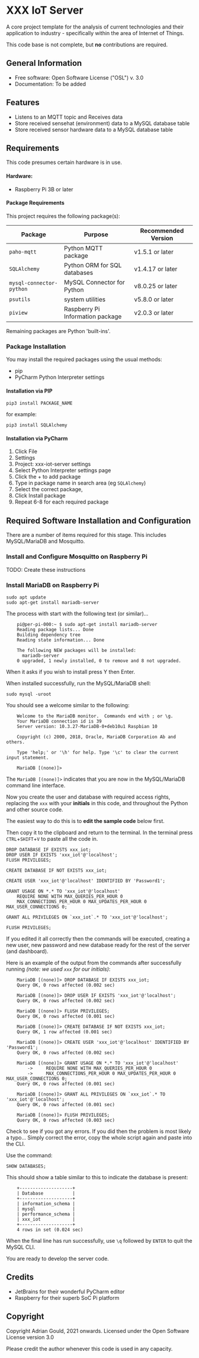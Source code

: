 # XXX IoT Server

A core project template for the analysis of current technologies and 
their application to industry - specifically within the area of Internet of Things.

This code base is not complete, but **no** contributions are required.

## General Information

* Free software: Open Software License ("OSL") v. 3.0
* Documentation: To be added


## Features

* Listens to an MQTT topic and Receives data
* Store received sensehat (environment) data to a MySQL database table
* Store received sensor hardware data to a MySQL database table


## Requirements

This code presumes certain hardware is in use.

#### Hardware:

* Raspberry Pi 3B or later

#### Package Requirements

This project requires the following package(s):

| Package                   | Purpose                           | Recommended Version |
|---------------------------|-----------------------------------|---------------------|
| `paho-mqtt`               | Python MQTT package               | v1.5.1 or later     |
| `SQLAlchemy`              | Python ORM for SQL databases      | v1.4.17 or later    |
| `mysql-connector-python`  | MySQL Connector for Python        | v8.0.25 or later    |
| `psutils`                 | system utilities                  | v5.8.0 or later     |
| `piview`                  | Raspberry Pi Information package  | v2.0.3 or later     |
  

Remaining packages are Python 'built-ins'.

### Package Installation

You may install the required packages using the usual methods:

- pip
- PyCharm Python Interpreter settings

#### Installation via PIP

```shell
pip3 install PACKAGE_NAME
```

for example:

```shell
pip3 install SQLAlchemy
```

#### Installation via PyCharm

1. Click File
2. Settings
3. Project: xxx-iot-server settings
4. Select Python Interpreter settings page
5. Click the + to add package
6. Type in package name in search area (eg `SQLAlchemy`)
7. Select the correct package,
8. Click Install package
9. Repeat 6-8 for each required package


## Required Software Installation and Configuration

There are a number of items required for this stage. This includes MySQL/MariaDB and Mosquitto.

### Install and Configure Mosquitto on Raspberry Pi

TODO: Create these instructions



### Install MariaDB on Raspberry Pi

```shell
sudo apt update
sudo apt-get install mariadb-server
```

The process with start with the following text (or similar)...

```text
    pi@per-pi-000:~ $ sudo apt-get install mariadb-server
    Reading package lists... Done
    Building dependency tree       
    Reading state information... Done
    
    The following NEW packages will be installed:
      mariadb-server
    0 upgraded, 1 newly installed, 0 to remove and 8 not upgraded.
   ```

When it asks if you wish to install press Y then Enter.

When installed successfully, run the MySQL/MariaDB shell:

```shell
sudo mysql -uroot
```

You should see a welcome similar to the following:
```text
    Welcome to the MariaDB monitor.  Commands end with ; or \g.
    Your MariaDB connection id is 39
    Server version: 10.3.27-MariaDB-0+deb10u1 Raspbian 10
    
    Copyright (c) 2000, 2018, Oracle, MariaDB Corporation Ab and others.
    
    Type 'help;' or '\h' for help. Type '\c' to clear the current input statement.
    
    MariaDB [(none)]> 
```
The `MariaDB [(none)]>` indicates that you are now in the MySQL/MariaDB command line interface.

Now you create the user and database with required access rights, replacing the `xxx` with 
your **initials** in this code, and throughout the Python and other source code.

The easiest way to do this is to **edit the sample code** below first.

Then copy it to the clipboard and return to the terminal. 
In the terminal press `CTRL`+`SHIFT`+`V` to paste all the code in.

```mysql
DROP DATABASE IF EXISTS xxx_iot;
DROP USER IF EXISTS 'xxx_iot'@'localhost';
FLUSH PRIVILEGES;

CREATE DATABASE IF NOT EXISTS xxx_iot;

CREATE USER 'xxx_iot'@'localhost' IDENTIFIED BY 'Password1';

GRANT USAGE ON *.* TO 'xxx_iot'@'localhost' 
    REQUIRE NONE WITH MAX_QUERIES_PER_HOUR 0 
    MAX_CONNECTIONS_PER_HOUR 0 MAX_UPDATES_PER_HOUR 0 MAX_USER_CONNECTIONS 0;

GRANT ALL PRIVILEGES ON `xxx_iot`.* TO 'xxx_iot'@'localhost';

FLUSH PRIVILEGES;
```

If you edited it all correctly then the commands will be executed, creating a new user, new 
password and new database ready for the rest of the server (and dashboard).

Here is an example of the output from the commands after successfully running *(note: we used 
`xxx` for our initials)*:
```text
    MariaDB [(none)]> DROP DATABASE IF EXISTS xxx_iot;
    Query OK, 0 rows affected (0.002 sec)
    
    MariaDB [(none)]> DROP USER IF EXISTS 'xxx_iot'@'localhost';
    Query OK, 0 rows affected (0.002 sec)
    
    MariaDB [(none)]> FLUSH PRIVILEGES;
    Query OK, 0 rows affected (0.001 sec)
    
    MariaDB [(none)]> CREATE DATABASE IF NOT EXISTS xxx_iot;
    Query OK, 1 row affected (0.001 sec)
    
    MariaDB [(none)]> CREATE USER 'xxx_iot'@'localhost' IDENTIFIED BY 'Password1';
    Query OK, 0 rows affected (0.002 sec)
    
    MariaDB [(none)]> GRANT USAGE ON *.* TO 'xxx_iot'@'localhost' 
        ->     REQUIRE NONE WITH MAX_QUERIES_PER_HOUR 0 
        ->     MAX_CONNECTIONS_PER_HOUR 0 MAX_UPDATES_PER_HOUR 0 MAX_USER_CONNECTIONS 0;
    Query OK, 0 rows affected (0.001 sec)
    
    MariaDB [(none)]> GRANT ALL PRIVILEGES ON `xxx_iot`.* TO 'xxx_iot'@'localhost';
    Query OK, 0 rows affected (0.001 sec)
    
    MariaDB [(none)]> FLUSH PRIVILEGES;
    Query OK, 0 rows affected (0.003 sec)
```
Check to see if you got any errors. If you did then the problem is most likely a typo... 
Simply correct the error, copy the whole script again and paste into the CLI.

Use the command:
```mysql
SHOW DATABASES;
```
This should show a table similar to this to indicate the database is present:
```text
    +--------------------+
    | Database           |
    +--------------------+
    | information_schema |
    | mysql              |
    | performance_schema |
    | xxx_iot            |
    +--------------------+
    4 rows in set (0.024 sec)
```

When the final line has run successfully, use `\q` followed by `ENTER` to quit the MySQL 
CLI.

You are ready to develop the server code.


## Credits

- JetBrains for their wonderful PyCharm editor
- Raspberry for their superb SoC Pi platform

## Copyright

Copyright Adrian Gould, 2021 onwards. 
Licensed under the Open Software License version 3.0

Please credit the author whenever this code is used in any capacity.
